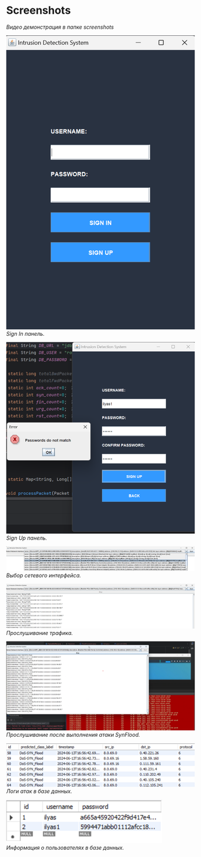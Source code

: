 # Screenshots
*Видео демонстрация в папке screenshots*

![Sign In panel](./screenshots/1.png)
*Sign In панель.*

![Sign Up panel](./screenshots/2.png)
*Sign Up панель.*

![Choosing network interfaces](./screenshots/3.png)
*Выбор сетевого интерфейса.*

![Listening to traffic](./screenshots/4.png)
*Прослушивание трафика.*

![Listening after performing a SynFlood attack](./screenshots/5.png)
*Прослушивание после выполнения атаки SynFlood.*

![Database attack logs](./screenshots/6.png)
*Логи атак в базе данных.*

![Database users info](./screenshots/7.png)
*Информация о пользователях в базе данных.*
